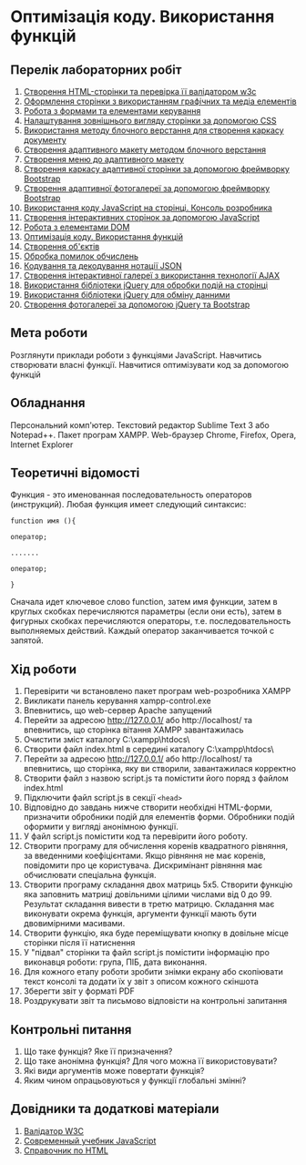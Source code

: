 # Оптимізація коду. Використання функцій

## Перелік лабораторних робіт

1.  [Створення HTML-сторінки та перевірка її валідатором w3c](lab-01.md)
2.  [Оформлення сторінки з використанням графічних та медіа елементів](lab-02.md)
3.  [Робота з формами та елементами керування](lab-03.md)
4.  [Налаштування зовнішнього вигляду сторінки за допомогою CSS](lab-04.md)
5.  [Використання методу блочного верстання для створення каркасу документу](lab-05.md)
6.  [Створення адаптивного макету методом блочного верстання](lab-06.md)
7.  [Створення меню до адаптивного макету](lab-07.md)
8.  [Створення каркасу адаптивної сторінки за допомогою фреймворку Bootstrap](lab-08.md)
9.  [Створення адаптивної фотогалереї за допомогою фреймворку Bootstrap](lab-09.md)
10. [Використання коду JavaScript на сторінці. Консоль розробника](lab-10.md)
11. [Створення інтерактивних сторінок за допомогою JavaScript](lab-11.md)
12. [Робота з елементами DOM](lab-12.md)
13. [Оптимізація коду. Використання функцій](lab-13.md)
14. [Створення об'єктів](lab-14.md)
15. [Обробка помилок обчислень](lab-15.md)
16. [Кодування та декодування нотації JSON](lab-16.md)
17. [Створення інтерактивної галереї з використання технології AJAX](lab-17.md)
18. [Використання бібліотеки jQuery для обробки подій на сторінці](lab-18.md)
19. [Використання бібліотеки jQuery для обміну данними](lab-19.md)
20. [Створення фотогалереї за допомогою jQuery та Bootstrap](lab-20.md)

## Мета роботи

Розглянути приклади роботи з функціями JavaScript. Навчитись створювати власні функції. Навчитися оптимізувати код за допомогою функцій

## Обладнання

Персональний комп'ютер. Текстовий редактор Sublime Text 3 або Notepad++. Пакет програм XAMPP. Web-браузер Chrome, Firefox, Opera, Internet Explorer

## Теоретичні відомості

Функция - это именованная последовательность операторов (инструкций). Любая функция имеет следующий синтаксис:
```
function имя (){

оператор;

.......

оператор;

}
```
Сначала идет ключевое слово function, затем имя функции, затем в круглых скобках перечисляются параметры (если они есть), затем в фигурных скобках перечисляются операторы, т.е. последовательность выполняемых действий. Каждый оператор заканчивается точкой с запятой.

## Хід роботи

1. Перевірити чи встановлено пакет програм web-розробника XAMPP
2. Викликати панель керування xampp-control.exe
3. Впевнитись, що web-сервер Apache запущений
4. Перейти за адресою http://127.0.0.1/ або http://localhost/ та впевнитись, що сторінка вітання XAMPP завантажилась
5. Очистити зміст каталогу C:\xampp\htdocs\
6. Створити файл index.html в середині каталогу C:\xampp\htdocs\
7. Перейти за адресою http://127.0.0.1/ або http://localhost/ та впевнитись, що сторінка, яку ви створили, завантажилася корректно
8. Створити файл з назвою script.js та помістити його поряд з файлом index.html
9. Підключити файл script.js в секції `<head>`
10. Відповідно до завдань нижче створити необхідні HTML-форми, призначити обробники подій для елементів форми. Обробники подій оформити у вигляді анонімною функції.
11. У файл script.js помістити код та перевірити його роботу.
12. Створити програму для обчислення коренів квадратного рівняння, за введенними коефіцієнтами. Якщо рівняння не має коренів, повідомити про це користувача. Дискримінант рівняння має обчислювати спеціальна функція.
13. Створити програму складання двох матриць 5х5. Створити функцію яка заповнить матриці довільними цілими числами від 0 до 99. Результат складання вивести в третю матрицю. Складання має виконувати окрема функція, аргументи функції мають бути двовимірними масивами.
14. Створити функцію, яка буде переміщувати кнопку в довільне місце сторінки після її натиснення
15. У "підвал" сторінки та файл script.js помістити інформацію про виконавця роботи: група, ПІБ, дата виконання.
16. Для кожного етапу роботи зробити знімки екрану або скопіювати текст консолі та додати їх у звіт з описом кожного скіншота
17. Зберегти звіт у форматі PDF
18. Роздрукувати звіт та письмово відповісти на контрольні запитання

## Контрольні питання

1. Що таке функція? Яке її призначення?
2. Що таке анонімна функція? Для чого можна її використовувати?
3. Які види аргументів може повертати функція?
4. Яким чином опрацьовуються у функції глобальні змінні?

## Довідники та додаткові матеріали

1. [Валідатор W3C](https://validator.w3.org)
2. [Современный учебник JavaScript](https://learn.javascript.ru)
3. [Справочник по HTML](http://htmlbook.ru)